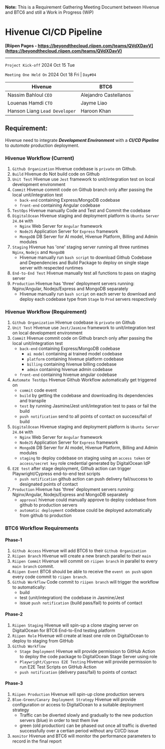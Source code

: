**Note:** This is a Requirement Gathering Meeting Document between Hivenue and BTC6 and still a Work in Progress (WiP)

#
# Hivenue CI/CD Pipeline
**[Riipen Pages - https://beyondthecloud.riipen.com/teams/QVdXDavV](https://beyondthecloud.riipen.com/teams/QVdXDavV)**
___
`Project Kick-off` 2024 Oct 15 Tue

`Meeting One Held On` 2024 Oct 18 Fri | `Day#04`

| Hivenue                       | BTC6                  |
|-------------------------------|-----------------------|
| Nassim Bahloul `CEO`          | Alejandro Castellanos |
| Louenas Hamdi `CTO`           | Jayme Liao            |
| Hanson Liang `Lead Developer` | Haroon Khan           |

## Requirement:
Hivenue need to integrate ***Development Environment*** with a ***CI/CD Pipeline*** to *automate* production deployment.

### Hivenue Workflow (Current)

1. `Github Organization` Hivenue codebase is `private` on Github.
2. `Build` Hivenue do Not build code on Github
3. `Unit Test` Hivenue use `Jest` framework to unit/integration test on local development environment
4. `Commit` Hivenue commit code on Github branch only after passing the local unit/integration test
    - `back-end` containing Express/MongoDB codebase
    - `front-end` containing Angular codebase
5. `TestOps` Hivenue manually Code and Test and Commit the codebase
6. `DigitalOcean` Hivenue staging and deployment platform is `Ubuntu Server 24.04` with
    - `Nginx` Web Server for `Angular` framework
    - `NodeJS` Application Server for `Express` framework
    - `MongoDB` DB Server for AI model, Hivenue Platform, Billing and Admin modules
7. `Staging` Hivenue has 'one' staging server running all three runtimes `Nginx`, `Nodejs` and `MongoDB`
    - Hivenue manually run `bash script` to download Github Codebase and Dependencies and Build Package to deploy on single stage server with respected runtimes
8. `End-to-End Test` Hivenue manually test all functions to pass on staging server
6. `Production` Hivenue has 'three' deployment servers running: Nginx/Angular, Nodejs/Express and MongoDB separately 
    - Hivenue manually run `bash script` on each server to download and deploy each codebase type from `Stage` to `Prod` servers respectively

### Hivenue Workflow (Requirement)

1. `Github Organization` Hivenue codebase is `private` on Github
2. `Unit Test` Hivenue use `Jest/Jasmine` framework to unit/integration test on local development environment
3. `Commit` Hivenue commit code on Github branch only after passing the local unit/integration test
    - `back-end` containing Express/MongoDB codebase
        - `ai model` containing ai trained model codebase
        - `platform` containing hivenue platform codebase
        - `billing` containing hivenue billing codebase
        - `admin` containing hivenue admin codebase
    - `front-end` containing hivenue angular codebase
4. `Automate TestOps` Hivenue Github Workflow automatically get triggered on
    - `commit` code event
    - `build` by getting the codebase and downloading its dependencies and transpile
    - `test` by running Jasmine/Jest unit/integration test to pass or fail the build
    - `push notification` send to all points of contact on success/fail of build
5. `DigitalOcean` Hivenue staging and deployment platform is `Ubuntu Server 24.04` with
    - `Nginx` Web Server for `Angular` framework
    - `NodeJS` Application Server for `Express` framework
    - `MongoDB` DB Server for AI model, Hivenue Platform, Billing and Admin modules
    - `staging` to deploy codebase on staging using an `access token` or `access/secret key` role credential generated by DigitalOcean IdP
6. `E2E test` after stage deployment, Github action can trigger Playwright/Cypress end-to-end test scripts
    - `push notification` github action can push delivery fail/success to designated points of contact
8. `Production` Hivenue has 'three' deployment servers running: Nginx/Angular, Nodejs/Express and MongoDB separately 
    - `approval` hivenue could manually approve to deploy codebase from github to production servers
    - `automatic deployment` codebase could be deployed automatically from github to production
 

### BTC6 Workflow Requirements

#### Phase-1
1. `Github Access` Hivenue will add BTC6 to their `Github Organization`
2. `Riipen Branch` Hivenue will create a new branch parallel to their `main`
3. `Riipen Commit` Hivenue will commit on `riipen branch` in parallel to every `main branch` commit.
4. `Riipen Event` BTC6 should be able to receive the `event on push` upon every code commit to `riipen branch`.
5. `Github Workflow` Code commit to `riipen branch` will trigger the workflow to automatically:
    - build
    - test (unit/integration) the codebase in Jasmine/Jest
    - issue `push notification` (build pass/fail) to points of contact

#### Phase-2
1. `Riipen Staging` Hivenue will spin-up a clone staging server on DigitalOcean for BTC6 End-to-End testing platform
2. `Riipen Role` Hivenue will create at least one role on DigitalOcean to deploy to staging from GitHub 
3. `Github Workflow`
    - `Stage Deployment` Hivenue will provide permission to GitHub Action to deploy the code package to DigitalOcean Stage Server using role
    - `Playwright/Cypress E2E Testing` Hivenue will provide permission to run E2E Test Scripts on GitHub Action
    - `push notification` (delivery pass/fail) to points of contact

#### Phase-3
1. `Riipen Production` Hivenue will spin-up clone production servers
2. `Blue-Green/Canary Deployment Strategy` Hivenue will provide configuration or access to DigitalOcean to a suitable deployment strategy
    - Traffic can be diverted slowly and gradually to the new poduction servers (blue) in order to test them live
    - green (old production) can be phased out once all traffic is diverted successfully over a certian period without any CI/CD issue
3. `monitor` Hivenue and BTC6 will monitor the performance parameters to record in the final report
